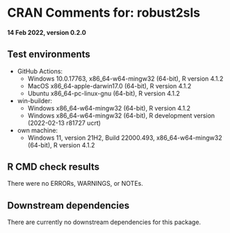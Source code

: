 # CRAN Comments for: robust2sls
#### 14 Feb 2022, version 0.2.0

## Test environments

* GitHub Actions:
  * Windows 10.0.17763, x86_64-w64-mingw32 (64-bit), R version 4.1.2
  * MacOS x86_64-apple-darwin17.0 (64-bit), R version 4.1.2
  * Ubuntu x86_64-pc-linux-gnu (64-bit), R version 4.1.2
* win-builder:
  * Windows x86_64-w64-mingw32 (64-bit), R version 4.1.2
  * Windows x86_64-w64-mingw32 (64-bit), R development version (2022-02-13 r81727 ucrt)
* own machine:
  * Windows 11, version 21H2, Build 22000.493, x86_64-w64-mingw32 (64-bit), R version 4.1.2

## R CMD check results

There were no ERRORs, WARNINGS, or NOTEs.

## Downstream dependencies

There are currently no downstream dependencies for this package.
